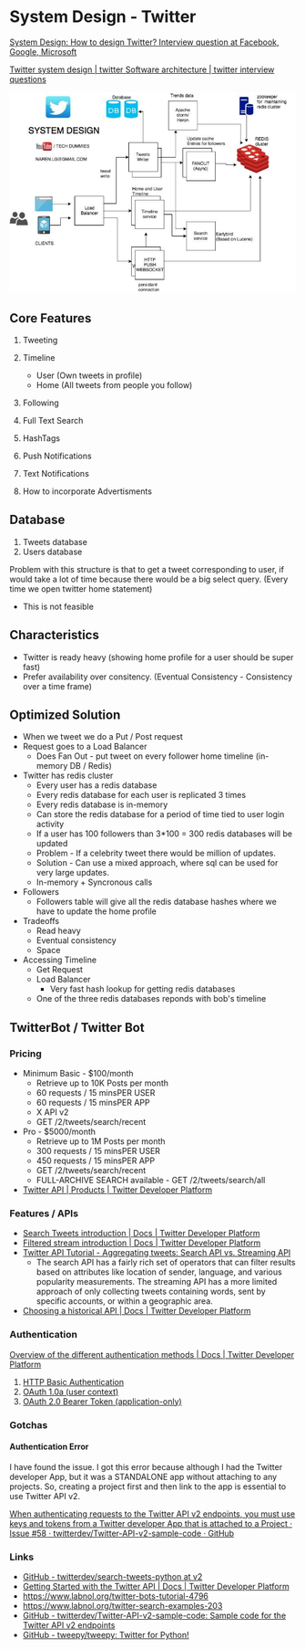 # System Design - Twitter

[System Design: How to design Twitter? Interview question at Facebook, Google, Microsoft](https://www.youtube.com/watch?v=KmAyPUv9gOY)

[Twitter system design | twitter Software architecture | twitter interview questions](https://www.youtube.com/watch?v=wYk0xPP_P_8)

![image](../../media/System-Design-Twitter-image1.jpg)

## Core Features

1. Tweeting
2. Timeline
    - User (Own tweets in profile)
    - Home (All tweets from people you follow)

3. Following
4. Full Text Search
5. HashTags
6. Push Notifications
7. Text Notifications
8. How to incorporate Advertisments

## Database

1. Tweets database
2. Users database

Problem with this structure is that to get a tweet corresponding to user, if would take a lot of time because there would be a big select query. (Every time we open twitter home statement)

- This is not feasible

## Characteristics

- Twitter is ready heavy (showing home profile for a user should be super fast)
- Prefer availability over consitency. (Eventual Consistency - Consistency over a time frame)

## Optimized Solution

- When we tweet we do a Put / Post request
- Request goes to a Load Balancer
    - Does Fan Out - put tweet on every follower home timeline (in-memory DB / Redis)
- Twitter has redis cluster
    - Every user has a redis database
    - Every redis database for each user is replicated 3 times
    - Every redis database is in-memory
    - Can store the redis database for a period of time tied to user login activity
    - If a user has 100 followers than 3*100 = 300 redis databases will be updated
    - Problem - If a celebrity tweet there would be million of updates.
    - Solution - Can use a mixed approach, where sql can be used for very large updates.
    - In-memory + Syncronous calls
- Followers
    - Followers table will give all the redis database hashes where we have to update the home profile
- Tradeoffs
    - Read heavy
    - Eventual consistency
    - Space
- Accessing Timeline
    - Get Request
    - Load Balancer
        - Very fast hash lookup for getting redis databases
    - One of the three redis databases reponds with bob's timeline

## TwitterBot / Twitter Bot

### Pricing

- Minimum Basic - $100/month
   	- Retrieve up to 10K Posts per month
   	- 60 requests / 15 minsPER USER
   	- 60 requests / 15 minsPER APP
   	- X API v2
   	- GET /2/tweets/search/recent
- Pro - $5000/month
   	- Retrieve up to 1M Posts per month
   	- 300 requests / 15 minsPER USER
   	- 450 requests / 15 minsPER APP
   	- GET /2/tweets/search/recent
   	- FULL-ARCHIVE SEARCH available - GET /2/tweets/search/all
- [Twitter API | Products | Twitter Developer Platform](https://developer.twitter.com/en/products/twitter-api)

### Features / APIs

- [Search Tweets introduction | Docs | Twitter Developer Platform](https://developer.twitter.com/en/docs/twitter-api/tweets/search/introduction)
- [Filtered stream introduction | Docs | Twitter Developer Platform](https://developer.twitter.com/en/docs/twitter-api/tweets/filtered-stream/introduction)
- [Twitter API Tutorial - Aggregating tweets: Search API vs. Streaming API](http://140dev.com/twitter-api-programming-tutorials/aggregating-tweets-search-api-vs-streaming-api/#:~:text=The%20search%20API%20has%20a,or%20within%20a%20geographic%20area)
   	- The search API has a fairly rich set of operators that can filter results based on attributes like location of sender, language, and various popularity measurements. The streaming API has a more limited approach of only collecting tweets containing words, sent by specific accounts, or within a geographic area.
- [Choosing a historical API | Docs | Twitter Developer Platform](https://developer.twitter.com/en/docs/tutorials/choosing-historical-api)

### Authentication

[Overview of the different authentication methods | Docs | Twitter Developer Platform](https://developer.twitter.com/en/docs/tutorials/authenticating-with-twitter-api-for-enterprise/authentication-method-overview)

1. [HTTP Basic Authentication](https://developer.twitter.com/en/docs/tutorials/authenticating-with-twitter-api-for-enterprise/authentication-method-overview#http-basic-authentication)
2. [OAuth 1.0a (user context)](https://developer.twitter.com/en/docs/tutorials/authenticating-with-twitter-api-for-enterprise/authentication-method-overview#oauth1.0a)
3. [OAuth 2.0 Bearer Token (application-only)](https://developer.twitter.com/en/docs/tutorials/authenticating-with-twitter-api-for-enterprise/authentication-method-overview#oauth2.0)

### Gotchas

#### Authentication Error

I have found the issue. I got this error because although I had the Twitter developer App, but it was a STANDALONE app without attaching to any projects.
So, creating a project first and then link to the app is essential to use Twitter API v2.

[When authenticating requests to the Twitter API v2 endpoints, you must use keys and tokens from a Twitter developer App that is attached to a Project · Issue #58 · twitterdev/Twitter-API-v2-sample-code · GitHub](https://github.com/twitterdev/Twitter-API-v2-sample-code/issues/58)

### Links

- [GitHub - twitterdev/search-tweets-python at v2](https://github.com/twitterdev/search-tweets-python/tree/v2)
- [Getting Started with the Twitter API | Docs | Twitter Developer Platform](https://developer.twitter.com/en/docs/twitter-api/getting-started/about-twitter-api)
- https://www.labnol.org/twitter-bots-tutorial-4796
- https://www.labnol.org/twitter-search-examples-203
- [GitHub - twitterdev/Twitter-API-v2-sample-code: Sample code for the Twitter API v2 endpoints](https://github.com/twitterdev/Twitter-API-v2-sample-code)
- [GitHub - tweepy/tweepy: Twitter for Python!](https://github.com/tweepy/tweepy)
